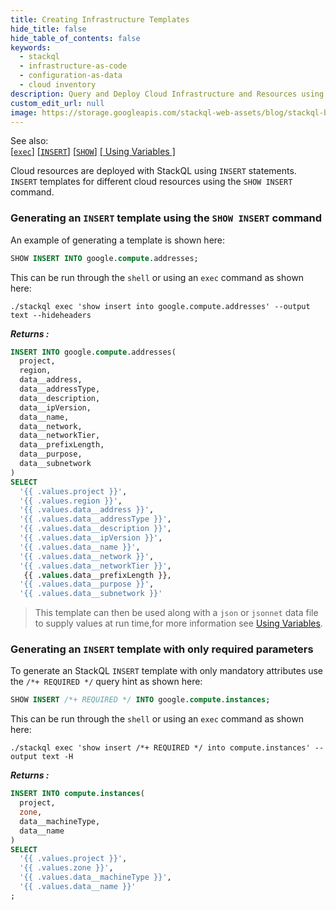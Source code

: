 ```yaml
---
title: Creating Infrastructure Templates
hide_title: false
hide_table_of_contents: false
keywords:
  - stackql
  - infrastructure-as-code
  - configuration-as-data
  - cloud inventory
description: Query and Deploy Cloud Infrastructure and Resources using SQL
custom_edit_url: null
image: https://storage.googleapis.com/stackql-web-assets/blog/stackql-blog-post-featured-image.png
---
```

See also:  
[[` exec `]](/docs/command-line-usage/exec) [[` INSERT `]](/docs/language-spec/insert) [[` SHOW `]](/docs/language-spec/show) [[ Using Variables ]](getting-started/variables)

Cloud resources are deployed with StackQL using `INSERT` statements.  `INSERT` templates for different cloud resources using the `SHOW INSERT` command.

### Generating an `INSERT` template using the `SHOW INSERT` command

An example of generating a template is shown here:

```sql
SHOW INSERT INTO google.compute.addresses;
```
This can be run through the `shell` or using an `exec` command as shown here:

```shell
./stackql exec 'show insert into google.compute.addresses' --output text --hideheaders
```

*__Returns :__*  

```sql
INSERT INTO google.compute.addresses(
  project,
  region,
  data__address,
  data__addressType,
  data__description,
  data__ipVersion,
  data__name,
  data__network,
  data__networkTier,
  data__prefixLength,
  data__purpose,
  data__subnetwork
)
SELECT
  '{{ .values.project }}',
  '{{ .values.region }}',
  '{{ .values.data__address }}',
  '{{ .values.data__addressType }}',
  '{{ .values.data__description }}',
  '{{ .values.data__ipVersion }}',
  '{{ .values.data__name }}',
  '{{ .values.data__network }}',
  '{{ .values.data__networkTier }}',
   {{ .values.data__prefixLength }},
  '{{ .values.data__purpose }}',
  '{{ .values.data__subnetwork }}'
```

> This template can then be used along with a `json` or `jsonnet` data file to supply values at run time,for more information see [Using Variables](getting-started/variables).

### Generating an `INSERT` template with only required parameters

To generate an StackQL `INSERT` template with only mandatory attributes use the `/*+ REQUIRED */` query hint as shown here:

```sql
SHOW INSERT /*+ REQUIRED */ INTO google.compute.instances;
```
This can be run through the `shell` or using an `exec` command as shown here:

```shell
./stackql exec 'show insert /*+ REQUIRED */ into compute.instances' --output text -H
```

*__Returns :__*  

```sql
INSERT INTO compute.instances(
  project,
  zone,
  data__machineType,
  data__name
)
SELECT
  '{{ .values.project }}',
  '{{ .values.zone }}',
  '{{ .values.data__machineType }}',
  '{{ .values.data__name }}'
;
```